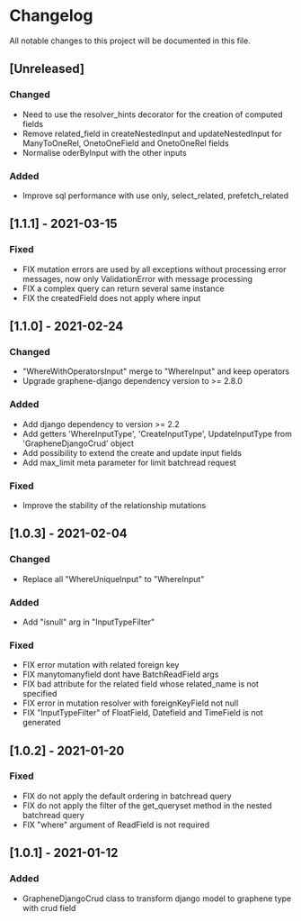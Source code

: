 # Changelog

All notable changes to this project will be documented in this file.

## [Unreleased]

### Changed

- Need to use the resolver_hints decorator for the creation of computed fields
- Remove related_field in createNestedInput and updateNestedInput for ManyToOneRel, OnetoOneField and OnetoOneRel fields
- Normalise oderByInput with the other inputs

### Added

- Improve sql performance with use only, select_related, prefetch_related

## [1.1.1] - 2021-03-15

### Fixed

- FIX mutation errors are used by all exceptions without processing error messages, now only ValidationError with message processing
- FIX a complex query can return several same instance
- FIX the createdField does not apply where input

## [1.1.0] - 2021-02-24

### Changed

- "WhereWithOperatorsInput" merge to "WhereInput" and keep operators
- Upgrade graphene-django dependency version to >= 2.8.0

### Added

- Add django dependency to version >= 2.2
- Add getters 'WhereInputType', 'CreateInputType', UpdateInputType from 'GrapheneDjangoCrud' object
- Add possibility to extend the create and update input fields
- Add max_limit meta parameter for limit batchread request

### Fixed

- Improve the stability of the relationship mutations

## [1.0.3] - 2021-02-04

### Changed

- Replace all "WhereUniqueInput" to "WhereInput"

### Added

- Add "isnull" arg in "InputTypeFilter"

### Fixed

- FIX error mutation with related foreign key
- FIX manytomanyfield dont have BatchReadField args
- FIX bad attribute for the related field whose related_name is not specified
- FIX error in mutation resolver with foreignKeyField not null
- FIX "InputTypeFilter" of FloatField, Datefield and TimeField is not generated

## [1.0.2] - 2021-01-20

### Fixed

- FIX do not apply the default ordering in batchread query
- FIX do not apply the filter of the get_queryset method in the nested batchread query
- FIX "where" argument of ReadField is not required

## [1.0.1] - 2021-01-12

### Added
- GrapheneDjangoCrud class to transform django model to graphene type with crud field
